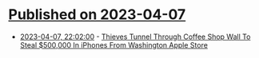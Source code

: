# [Published on 2023-04-07](index.md)

* [2023-04-07, 22:02:00](https://yro.slashdot.org/story/23/04/07/2015211/thieves-tunnel-through-coffee-shop-wall-to-steal-500000-in-iphones-from-washington-apple-store?utm_source=rss1.0mainlinkanon&utm_medium=feed) - [Thieves Tunnel Through Coffee Shop Wall To Steal $500,000 In iPhones From Washington Apple Store](https://yro.slashdot.org/story/23/04/07/2015211/thieves-tunnel-through-coffee-shop-wall-to-steal-500000-in-iphones-from-washington-apple-store?utm_source=rss1.0mainlinkanon&utm_medium=feed)

